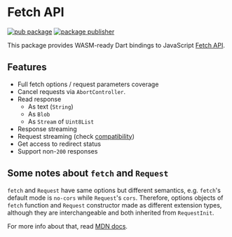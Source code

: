 # Fetch API

[![pub package](https://img.shields.io/pub/v/fetch_api.svg)](https://pub.dev/packages/fetch_api)
[![package publisher](https://img.shields.io/pub/publisher/fetch_api.svg)](https://pub.dev/packages/fetch_api/publisher)

This package provides WASM-ready Dart bindings to JavaScript 
[Fetch API](https://developer.mozilla.org/en-US/docs/Web/API/Fetch_API).

## Features

* Full fetch options / request parameters coverage
* Cancel requests via `AbortController`.
* Read response
  * As text (`String`)
  * As `Blob`
  * As `Stream` of `Uint8List`
* Response streaming
* Request streaming (check [compatibility](https://developer.mozilla.org/en-US/docs/Web/API/Request#browser_compatibility))
* Get access to redirect status
* Support non-`200` responses

## Some notes about `fetch` and `Request`

`fetch` and `Request` have same options but different semantics, e.g. `fetch`'s
default mode is `no-cors` while `Request`'s `cors`. Therefore, options objects
of `fetch` function and `Request` constructor made as different extension
types, although they are interchangeable and both inherited from `RequestInit`.

For more info about that, read [MDN docs](https://developer.mozilla.org/en-US/docs/Web/API/Fetch_API).
